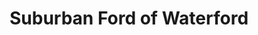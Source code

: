 ---
title: "Suburban Ford of Waterford"
url: /waterford/suburban-ford-of-waterford/
shop: Autohaus
---